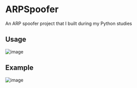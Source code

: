 # ARPSpoofer
 An ARP spoofer project that I built during my Python studies

## Usage
![image](https://user-images.githubusercontent.com/108718585/196248487-3bf36814-3064-49f5-b019-3ad9333fc82b.png)


## Example
![image](https://user-images.githubusercontent.com/108718585/196249379-b859a22c-7732-40fb-bd60-051823ec155a.png)
